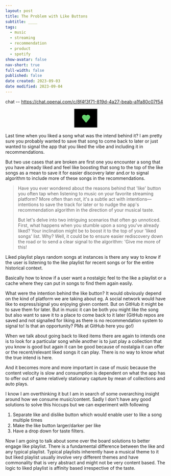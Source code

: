 ```yaml
---
layout: post
title: The Problem with Like Buttons
subtitle: ____
tags:
  - music
  - streaming
  - recommendation
  - product
  - spotify
show-avatar: false
nav-short: true
full-width: false
published: false
date created: 2023-09-03
date modified: 2023-09-04
---
```

chat -- https://chat.openai.com/c/8f4f3f71-819d-4a27-beab-a1fa80c07f54

<div style="text-align:center"><img src="../assets/img/spotify-like.png"></div>

Last time when you liked a song what was the intend behind it? I am pretty sure
you probably wanted to save that song to come back to later or just wanted to
signal the app that you liked the vibe and including it in recommendations.

But two use cases that are broken are first one you encounter a song that you
have already liked and feel like boosting that song to the top of the like songs
as a mean to save it for easier discovery later and.or to signal algorithm to
include more of these songs in the recommendations.

> Have you ever wondered about the reasons behind that 'like' button you often tap when listening to music on your favorite streaming platform? More often than not, it's a subtle act with intentions—intentions to save the track for later or to nudge the app's recommendation algorithm in the direction of your musical taste.
> 
> But let's delve into two intriguing scenarios that often go unnoticed. First, what happens when you stumble upon a song you've already liked? Your inclination might be to boost it to the top of your 'liked songs' list. Why? Well, it could be to ensure easier rediscovery down the road or to send a clear signal to the algorithm: 'Give me more of this!

Liked playlist plays random songs at instances is there any way to know if the
user is listening to the like playlist for recent songs or for the entire
historical context.

Basically how to know if a user want a nostalgic feel to the like a playlist or
a cache where they can put in songs to find them again easily.

What were the intention behind the like button? It would obviously depend on the
kind of platform we are taking about eg. A social network would have like to
express/signal you enjoying given content. But on GitHub it might be to save
them for later. But in music it can be both you might like the song but also
want to save it to a place to come back to it later (GitHub repos are saved and
not signalled for liking as there is no recommendation system to signal to! Is
that an opportunity? PMs at GitHub here you go!)

When we talk about going back to liked items there are again to intends one is
to look for a particular song while another is to just play a collection that
you know is good but again it can be good because of nostalgia it can offer or
the recent/relevant liked songs it can play. There is no way to know what the
true intend is here.

And it becomes more and more important in case of music because the content
velocity is slow and consumption is dependent on what the app has to offer out
of same relatively stationary capture by mean of collections and auto plays.

I know I am overthinking it but I am in search of some overarching insight
around how we consume music/content. Sadly I don't have any good solutions to
solve this hiccups but we can experiment with following

1. Separate like and dislike button which would enable user to like a song
    multiple times
2. Make the like button larger/darker per like
3. Have a drop down for taste filters.

Now I am going to talk about some over the board solutions to better engage like
playlist. There is a fundamental difference between the like and any typical
playlist. Typical playlists inherently have a musical theme to it but liked
playlist usually involve very different themes and have commonality that is very
abstract and might not be very content based. The logic to liked playlist is
affinity based irrespective of the taste.